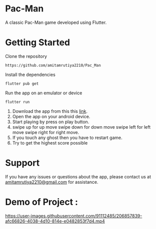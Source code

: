 # Pac-Man

A classic Pac-Man game developed using Flutter.

# Getting Started

 Clone the repository
```
https://github.com/amitamrutiya2210/Pac_Man
```
Install the dependencies
```
flutter pub get
```
Run the app on an emulator or device
``` 
flutter run
```

1) Download the app from this this [link](https://drive.google.com/file/d/1WruMb2vWFiU0ucBeFiy8pYDAfJV4Q04v/view?usp=sharing).
2) Open the app on your android device.
3) Start playing by press on play button.
4) swipe up for up move swipe down for down move swipe left for left move swipe right for right move.
5) If you touch any ghost then you have to restart game.
6) Try to get the highest score possible

# Support
If you have any issues or questions about the app, please contact us at amitamrutiya2210@gmail.com for assistance.

# Demo of Project : 
https://user-images.githubusercontent.com/91112485/206857839-afc66826-4038-4d10-814e-e0482853f7d4.mp4
